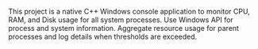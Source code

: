 <!-- Use this file to provide workspace-specific custom instructions to Copilot. For more details, visit https://code.visualstudio.com/docs/copilot/copilot-customization#_use-a-githubcopilotinstructionsmd-file -->

This project is a native C++ Windows console application to monitor CPU, RAM, and Disk usage for all system processes. Use Windows API for process and system information. Aggregate resource usage for parent processes and log details when thresholds are exceeded.
